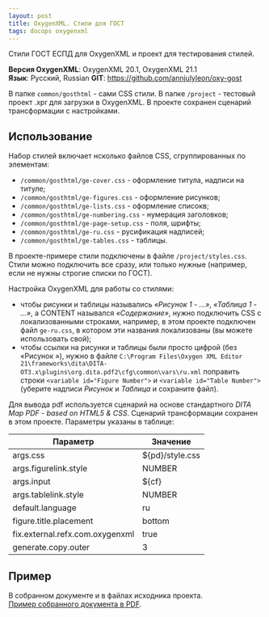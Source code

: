 ```yaml
---
layout: post
title: OxygenXML. Стили для ГОСТ
tags: docops oxygenxml
---
```


Стили ГОСТ ЕСПД для OxygenXML и проект для тестирования стилей.  

**Версия OxygenXML**: OxygenXML 20.1, OxygenXML 21.1  
**Язык**: Русский, Russian
**GIT**: https://github.com/annjulyleon/oxy-gost

В папке `common/gosthtml` - сами CSS стили. В папке `/project` - тестовый проект .xpr для загрузки в OxygenXML. В проекте сохранен сценарий трансформации с настройками.

## Использование

Набор стилей включает нсколько файлов CSS, сгруппированных по элементам:
- `/common/gosthtml/ge-cover.css` - оформление титула, надписи на титуле; 
- `/common/gosthtml/ge-figures.css` - оформление рисунков; 
- `/common/gosthtml/ge-lists.css` - оформление списокв; 
- `/common/gosthtml/ge-numbering.css` - нумерация заголовков; 
- `/common/gosthtml/ge-page-setup.css` - поля, шрифты; 
- `/common/gosthtml/ge-ru.css` - русификация надписей; 
- `/common/gosthtml/ge-tables.css` - таблицы.

В проекте-примере стили подключены в файле `/project/styles.css`. Стили можно подключить все сразу, или только нужные (например, если не нужны строгие списки по ГОСТ).

Настройка OxygenXML для работы со стилями: 
- чтобы рисунки и таблицы назывались *«Рисунок 1 - …»*, *«Таблица 1 - …»*,  а CONTENT назывался *«Содержание»*, нужно подключить CSS с локализованными строками, например, в этом проекте подключен файл `ge-ru.css`, в котором эти названия локализованы (вы можете использовать свой); 
- чтобы ссылки на рисунки и таблицы были просто цифрой (без «Рисунок »), нужно в файле `C:\Program Files\Oxygen XML Editor 21\frameworks\dita\DITA-OT3.x\plugins\org.dita.pdf2\cfg\common\vars\ru.xml` поправить строки `<variable id="Figure Number">` и `<variable id="Table Number">` (уберите надписи *Рисунок* и *Таблица* и сохраните файл).

Для вывода pdf используется сценарий на основе стандартного *DITA Map PDF - based on HTML5 & CSS*. Сценарий трансформации сохранен в этом проекте. Параметры указаны в таблице:

| Параметр                        | Значение        |
| ------------------------------- | --------------- |
| args.css                        | ${pd}/style.css |
| args.figurelink.style           | NUMBER          |
| args.input                      | ${cf}           |
| args.tablelink.style            | NUMBER          |
| default.language                | ru              |
| figure.title.placement          | bottom          |
| fix.external.refx.com.oxygenxml | true            |
| generate.copy.outer             | 3               |

## Пример

В собранном документе и в файлах исходника проекта.  
[Пример собранного документа в PDF](https://github.com/annjulyleon/oxy-gost/blob/master/project/out/pdf-css-html5/rd-13.pdf).

